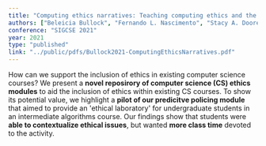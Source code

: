 ```yaml
---
title: "Computing ethics narratives: Teaching computing ethics and the impact of predictive algorithms"
authors: ["Beleicia Bullock", "Fernando L. Nascimento", "Stacy A. Doore"]
conference: "SIGCSE 2021"
year: 2021
type: "published"
link: "../public/pdfs/Bullock2021-ComputingEthicsNarratives.pdf"
---
```


How can we support the inclusion of ethics in existing computer science courses?
We present a **novel reposirory of computer science (CS) ethics modules** to aid the inclusion of ethics within existing CS courses. To show its potential value, we highlight a **pilot of our predicitve policing module** that aimed to provide an 'ethical laboratory' for undergraduate students in an intermediate algorithms course.
Our findings show that students were **able to contextualize ethical issues**, but wanted **more class time** devoted to the activity.

